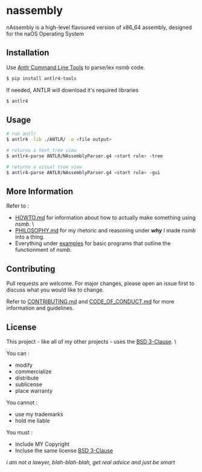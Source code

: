 # nassembly

nAssembly is a high-level flavoured version of x86_64 assembly, designed for the naOS Operating System

## Installation

Use [Antlr Command Line Tools](https://github.com/antlr/antlr4-tools) to parse/lex *nsmb* code.

```bash
$ pip install antlr4-tools
```

If needed, ANTLR will download it's required libraries 

```bash
$ antlr4
```

## Usage

```bash
# run antlr
$ antlr4 -lib ./ANTLR/ -o <file output>

# returns a text tree view
$ antlr4-parse ANTLR/NAssemblyParser.g4 <start rule> -tree

# returns a visual tree view 
$ antlr4-parse ANTLR/NAssemblyParser.g4 <start rule> -gui
```

## More Information

Refer to :
- [HOWTO.md](HOWTO.md) for information about how to actually make something using *nsmb*. \
- [PHILOSOPHY.md](PHILOSOPHY.md) for my rhetoric and reasoning under ***why*** I made *nsmb* into a thing.
- Everything under [examples](examples/) for basic programs that outline the functionment of *nsmb*.

## Contributing

Pull requests are welcome. For major changes, please open an issue first
to discuss what you would like to change.

Refer to [CONTRIBUTING.md](CONTRIBUTING.md) and [CODE_OF_CONDUCT.md](CODE_OF_CONDUCT.md) for more information and guidelines.

## License

This project - like all of my other projects - uses the [BSD 3-Clause](LICENSE). \

You can :
- modify
- commercialize
- distribute
- sublicense
- place warranty

You cannot : 
- use my trademarks 
- hold me liable 

You must : 
- Include MY Copyright
- Incluse the same license [BSD 3-Clause](LICENSE)

*i am not a lawyer, blah-blah-blah, get real advice and just be smart*